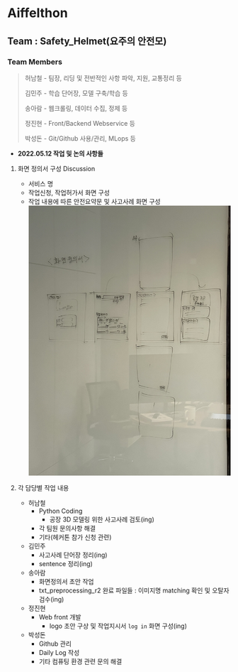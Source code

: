 # Aiffelthon
## Team : Safety_Helmet(요주의 안전모)
### Team Members
> 허남철 - 팀장, 리딩 및 전반적인 사항 파악, 지원, 교통정리 등
>
> 김민주 - 학습 단어장, 모델 구축/학습 등
>
> 송아람 - 웹크롤링, 데이터 수집, 정제 등
>
> 정진현 - Front/Backend Webservice 등
>
> 박성돈 - Git/Github 사용/관리, MLops 등

- __2022.05.12 작업 및 논의 사항들__
1. 화면 정의서 구성 Discussion
    - 서비스 명
    - 작업신청, 작업허가서 화면 구성
    - 작업 내용에 따른 안전요약문 및 사고사례 화면 구성
    ![screen_configuration](https://github.com/ai-castlemoney/Safety_Helmet/blob/master/daily_log/images/screen_configuration.jpg)  


2. 각 담당별 작업 내용  
    - 허남철  
        - Python Coding  
            - 공장 3D 모델링 위한 사고사례 검토(ing)  
        - 각 팀원 문의사항 해결  
        - 기타(헤커톤 참가 신청 관련)
    - 김민주  
        - 사고사례 단어장 정리(ing)
        - sentence 정리(ing)
    - 송아람  
        - 화면정의서 초안 작업
        - txt_preprocessing_r2 완료 파일들 : 이미지명 matching 확인 및 오탈자 검수(ing)  
    - 정진현  
        - Web front 개발  
            - logo 초안 구상 및 작업지시서 `log in` 화면 구성(ing)  
    - 박성돈  
        - Github 관리  
        - Daily Log 작성  
        - 기타 컴퓨팅 환경 관련 문의 해결